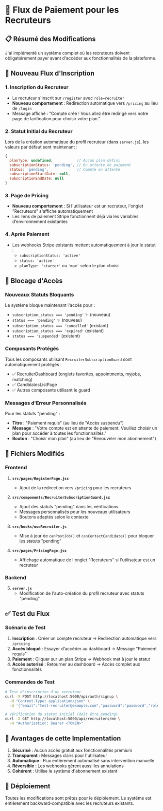 # 🎯 Flux de Paiement pour les Recruteurs

## 📋 Résumé des Modifications

J'ai implémenté un système complet où les recruteurs doivent obligatoirement payer avant d'accéder aux fonctionnalités de la plateforme.

## 🔄 Nouveau Flux d'Inscription

### 1. Inscription du Recruteur
- Le recruteur s'inscrit sur `/register` avec `role=recruiter`
- **Nouveau comportement** : Redirection automatique vers `/pricing` au lieu de `/login`
- Message affiché : "Compte créé ! Vous allez être redirigé vers notre page de tarification pour choisir votre plan."

### 2. Statut Initial du Recruteur
Lors de la création automatique du profil recruteur (dans `server.js`), les valeurs par défaut sont maintenant :
```javascript
{
  planType: undefined,           // Aucun plan défini
  subscriptionStatus: 'pending', // En attente de paiement
  status: 'pending',             // Compte en attente
  subscriptionStartDate: null,
  subscriptionEndDate: null
}
```

### 3. Page de Pricing
- **Nouveau comportement** : Si l'utilisateur est un recruteur, l'onglet "Recruteurs" s'affiche automatiquement
- Les liens de paiement Stripe fonctionnent déjà via les variables d'environnement existantes

### 4. Après Paiement
- Les webhooks Stripe existants mettent automatiquement à jour le statut :
  - `subscriptionStatus: 'active'`
  - `status: 'active'`
  - `planType: 'starter'` ou `'max'` selon le plan choisi

## 🚫 Blocage d'Accès

### Nouveaux Statuts Bloquants
Le système bloque maintenant l'accès pour :
- `subscription_status === 'pending'` ✨ (nouveau)
- `status === 'pending'` ✨ (nouveau)
- `subscription_status === 'cancelled'` (existant)
- `subscription_status === 'expired'` (existant)
- `status === 'suspended'` (existant)

### Composants Protégés
Tous les composants utilisant `RecruiterSubscriptionGuard` sont automatiquement protégés :
- ✅ RecruiterDashboard (onglets favorites, appointments, myjobs, matching)
- ✅ CandidatesListPage
- ✅ Autres composants utilisant le guard

### Messages d'Erreur Personnalisés
Pour les statuts "pending" :
- **Titre** : "Paiement requis" (au lieu de "Accès suspendu")
- **Message** : "Votre compte est en attente de paiement. Veuillez choisir un plan pour accéder à toutes les fonctionnalités."
- **Bouton** : "Choisir mon plan" (au lieu de "Renouveler mon abonnement")

## 🔧 Fichiers Modifiés

### Frontend
1. **`src/pages/RegisterPage.jsx`**
   - Ajout de la redirection vers `/pricing` pour les recruteurs

2. **`src/components/RecruiterSubscriptionGuard.jsx`**
   - Ajout des statuts "pending" dans les vérifications
   - Messages personnalisés pour les nouveaux utilisateurs
   - Boutons adaptés selon le contexte

3. **`src/hooks/useRecruiter.js`**
   - Mise à jour de `canPostJob()` et `canContactCandidate()` pour bloquer les statuts "pending"

4. **`src/pages/PricingPage.jsx`**
   - Affichage automatique de l'onglet "Recruteurs" si l'utilisateur est un recruteur

### Backend
5. **`server.js`**
   - Modification de l'auto-création du profil recruteur avec statuts "pending"

## ✅ Test du Flux

### Scénario de Test
1. **Inscription** : Créer un compte recruteur → Redirection automatique vers `/pricing`
2. **Accès bloqué** : Essayer d'accéder au dashboard → Message "Paiement requis"
3. **Paiement** : Cliquer sur un plan Stripe → Webhook met à jour le statut
4. **Accès autorisé** : Retourner au dashboard → Accès complet aux fonctionnalités

### Commandes de Test
```bash
# Test d'inscription d'un recruteur
curl -X POST http://localhost:5000/api/auth/signup \
  -H "Content-Type: application/json" \
  -d '{"email":"test-recruiter@example.com","password":"password","role":"recruiter"}'

# Vérification du statut initial (doit être pending)
curl -X GET http://localhost:5000/api/recruiters/me \
  -H "Authorization: Bearer <TOKEN>"
```

## 🎉 Avantages de cette Implementation

1. **Sécurisé** : Aucun accès gratuit aux fonctionnalités premium
2. **Transparent** : Messages clairs pour l'utilisateur 
3. **Automatique** : Flux entièrement automatisé sans intervention manuelle
4. **Réversible** : Les webhooks gèrent aussi les annulations
5. **Cohérent** : Utilise le système d'abonnement existant

## 🚀 Déploiement

Toutes les modifications sont prêtes pour le déploiement. Le système est entièrement backward-compatible avec les recruteurs existants.
